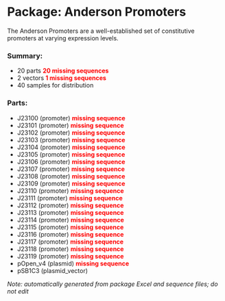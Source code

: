 # Package: Anderson Promoters

The Anderson Promoters are a well-established set of constitutive promoters at varying expression levels.

### Summary:

- 20 parts **<span style="color:red">20 missing sequences</span>**
- 2 vectors **<span style="color:red">1 missing sequences</span>**
- 40 samples for distribution

### Parts:

- J23100 (promoter) **<span style="color:red">missing sequence</span>**
- J23101 (promoter) **<span style="color:red">missing sequence</span>**
- J23102 (promoter) **<span style="color:red">missing sequence</span>**
- J23103 (promoter) **<span style="color:red">missing sequence</span>**
- J23104 (promoter) **<span style="color:red">missing sequence</span>**
- J23105 (promoter) **<span style="color:red">missing sequence</span>**
- J23106 (promoter) **<span style="color:red">missing sequence</span>**
- J23107 (promoter) **<span style="color:red">missing sequence</span>**
- J23108 (promoter) **<span style="color:red">missing sequence</span>**
- J23109 (promoter) **<span style="color:red">missing sequence</span>**
- J23110 (promoter) **<span style="color:red">missing sequence</span>**
- J23111 (promoter) **<span style="color:red">missing sequence</span>**
- J23112 (promoter) **<span style="color:red">missing sequence</span>**
- J23113 (promoter) **<span style="color:red">missing sequence</span>**
- J23114 (promoter) **<span style="color:red">missing sequence</span>**
- J23115 (promoter) **<span style="color:red">missing sequence</span>**
- J23116 (promoter) **<span style="color:red">missing sequence</span>**
- J23117 (promoter) **<span style="color:red">missing sequence</span>**
- J23118 (promoter) **<span style="color:red">missing sequence</span>**
- J23119 (promoter) **<span style="color:red">missing sequence</span>**
- pOpen_v4 (plasmid) **<span style="color:red">missing sequence</span>**
- pSB1C3 (plasmid_vector)

_Note: automatically generated from package Excel and sequence files; do not edit_
